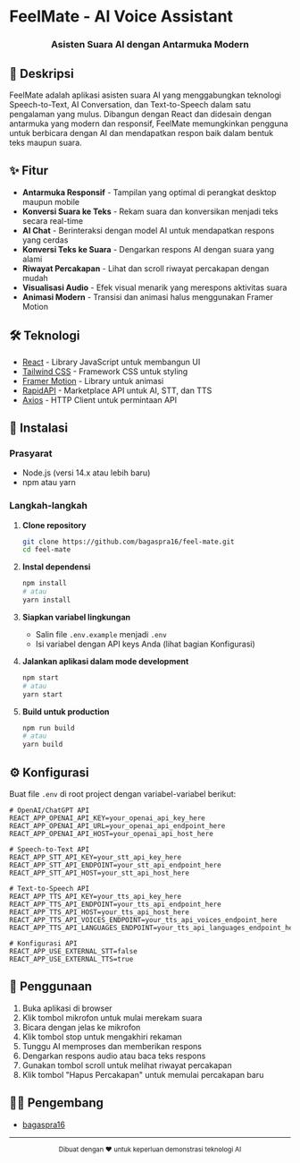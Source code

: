# FeelMate - AI Voice Assistant

<div align="center">  
  <h3>Asisten Suara AI dengan Antarmuka Modern</h3>
</div>

## 📝 Deskripsi

FeelMate adalah aplikasi asisten suara AI yang menggabungkan teknologi Speech-to-Text, AI Conversation, dan Text-to-Speech dalam satu pengalaman yang mulus. Dibangun dengan React dan didesain dengan antarmuka yang modern dan responsif, FeelMate memungkinkan pengguna untuk berbicara dengan AI dan mendapatkan respon baik dalam bentuk teks maupun suara.

## ✨ Fitur

- **Antarmuka Responsif** - Tampilan yang optimal di perangkat desktop maupun mobile
- **Konversi Suara ke Teks** - Rekam suara dan konversikan menjadi teks secara real-time
- **AI Chat** - Berinteraksi dengan model AI untuk mendapatkan respons yang cerdas
- **Konversi Teks ke Suara** - Dengarkan respons AI dengan suara yang alami
- **Riwayat Percakapan** - Lihat dan scroll riwayat percakapan dengan mudah
- **Visualisasi Audio** - Efek visual menarik yang merespons aktivitas suara
- **Animasi Modern** - Transisi dan animasi halus menggunakan Framer Motion

## 🛠️ Teknologi

- [React](https://reactjs.org/) - Library JavaScript untuk membangun UI
- [Tailwind CSS](https://tailwindcss.com/) - Framework CSS untuk styling
- [Framer Motion](https://www.framer.com/motion/) - Library untuk animasi
- [RapidAPI](https://rapidapi.com/) - Marketplace API untuk AI, STT, dan TTS
- [Axios](https://axios-http.com/) - HTTP Client untuk permintaan API

## 🚀 Instalasi

### Prasyarat

- Node.js (versi 14.x atau lebih baru)
- npm atau yarn

### Langkah-langkah

1. **Clone repository**
   ```bash
   git clone https://github.com/bagaspra16/feel-mate.git
   cd feel-mate
   ```

2. **Instal dependensi**
   ```bash
   npm install
   # atau
   yarn install
   ```

3. **Siapkan variabel lingkungan**
   - Salin file `.env.example` menjadi `.env`
   - Isi variabel dengan API keys Anda (lihat bagian Konfigurasi)

4. **Jalankan aplikasi dalam mode development**
   ```bash
   npm start
   # atau
   yarn start
   ```

5. **Build untuk production**
   ```bash
   npm run build
   # atau
   yarn build
   ```

## ⚙️ Konfigurasi

Buat file `.env` di root project dengan variabel-variabel berikut:

```
# OpenAI/ChatGPT API
REACT_APP_OPENAI_API_KEY=your_openai_api_key_here
REACT_APP_OPENAI_API_URL=your_openai_api_endpoint_here
REACT_APP_OPENAI_API_HOST=your_openai_api_host_here

# Speech-to-Text API
REACT_APP_STT_API_KEY=your_stt_api_key_here
REACT_APP_STT_API_ENDPOINT=your_stt_api_endpoint_here
REACT_APP_STT_API_HOST=your_stt_api_host_here

# Text-to-Speech API
REACT_APP_TTS_API_KEY=your_tts_api_key_here
REACT_APP_TTS_API_ENDPOINT=your_tts_api_endpoint_here
REACT_APP_TTS_API_HOST=your_tts_api_host_here
REACT_APP_TTS_API_VOICES_ENDPOINT=your_tts_api_voices_endpoint_here
REACT_APP_TTS_API_LANGUAGES_ENDPOINT=your_tts_api_languages_endpoint_here

# Konfigurasi API
REACT_APP_USE_EXTERNAL_STT=false
REACT_APP_USE_EXTERNAL_TTS=true
```

## 📱 Penggunaan

1. Buka aplikasi di browser
2. Klik tombol mikrofon untuk mulai merekam suara
3. Bicara dengan jelas ke mikrofon
4. Klik tombol stop untuk mengakhiri rekaman
5. Tunggu AI memproses dan memberikan respons
6. Dengarkan respons audio atau baca teks respons
7. Gunakan tombol scroll untuk melihat riwayat percakapan
8. Klik tombol "Hapus Percakapan" untuk memulai percakapan baru

## 👨‍💻 Pengembang

- [bagaspra16](https://bagaspra16-portfolio.vercel.app/)

---

<div align="center">
  <sub>Dibuat dengan ❤️ untuk keperluan demonstrasi teknologi AI</sub>
</div>
